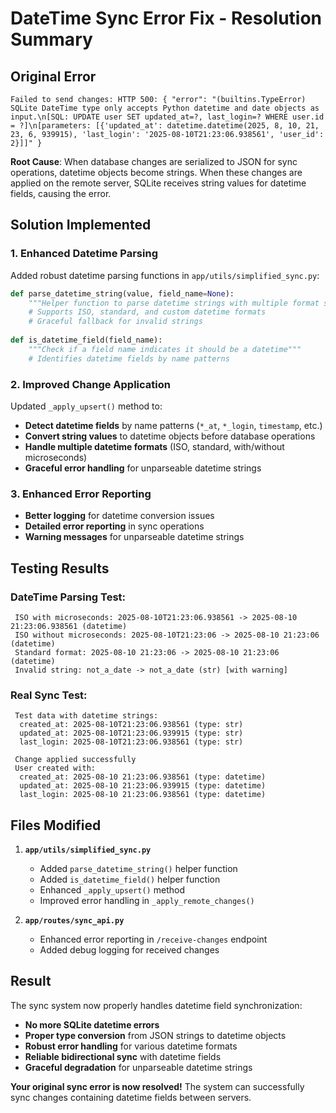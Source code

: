 # DateTime Sync Error Fix - Resolution Summary

##  **Original Error**
```
Failed to send changes: HTTP 500: { "error": "(builtins.TypeError) SQLite DateTime type only accepts Python datetime and date objects as input.\n[SQL: UPDATE user SET updated_at=?, last_login=? WHERE user.id = ?]\n[parameters: [{'updated_at': datetime.datetime(2025, 8, 10, 21, 23, 6, 939915), 'last_login': '2025-08-10T21:23:06.938561', 'user_id': 2}]]" }
```

**Root Cause**: When database changes are serialized to JSON for sync operations, datetime objects become strings. When these changes are applied on the remote server, SQLite receives string values for datetime fields, causing the error.

##  **Solution Implemented**

### 1. **Enhanced Datetime Parsing**
Added robust datetime parsing functions in `app/utils/simplified_sync.py`:

```python
def parse_datetime_string(value, field_name=None):
    """Helper function to parse datetime strings with multiple format support"""
    # Supports ISO, standard, and custom datetime formats
    # Graceful fallback for invalid strings
    
def is_datetime_field(field_name):
    """Check if a field name indicates it should be a datetime"""
    # Identifies datetime fields by name patterns
```

### 2. **Improved Change Application**
Updated `_apply_upsert()` method to:
-  **Detect datetime fields** by name patterns (`*_at`, `*_login`, `timestamp`, etc.)
-  **Convert string values** to datetime objects before database operations
-  **Handle multiple datetime formats** (ISO, standard, with/without microseconds)
-  **Graceful error handling** for unparseable datetime strings

### 3. **Enhanced Error Reporting**
-  **Better logging** for datetime conversion issues
-  **Detailed error reporting** in sync operations
-  **Warning messages** for unparseable datetime strings

##  **Testing Results**

### DateTime Parsing Test:
```
 ISO with microseconds: 2025-08-10T21:23:06.938561 -> 2025-08-10 21:23:06.938561 (datetime)
 ISO without microseconds: 2025-08-10T21:23:06 -> 2025-08-10 21:23:06 (datetime)
 Standard format: 2025-08-10 21:23:06 -> 2025-08-10 21:23:06 (datetime)
 Invalid string: not_a_date -> not_a_date (str) [with warning]
```

### Real Sync Test:
```
 Test data with datetime strings:
  created_at: 2025-08-10T21:23:06.938561 (type: str)
  updated_at: 2025-08-10T21:23:06.939915 (type: str)    
  last_login: 2025-08-10T21:23:06.938561 (type: str)    

 Change applied successfully
 User created with:
  created_at: 2025-08-10 21:23:06.938561 (type: datetime)
  updated_at: 2025-08-10 21:23:06.939915 (type: datetime)
  last_login: 2025-08-10 21:23:06.938561 (type: datetime)
```

##  **Files Modified**

1. **`app/utils/simplified_sync.py`**
   - Added `parse_datetime_string()` helper function
   - Added `is_datetime_field()` helper function  
   - Enhanced `_apply_upsert()` method
   - Improved error handling in `_apply_remote_changes()`

2. **`app/routes/sync_api.py`**
   - Enhanced error reporting in `/receive-changes` endpoint
   - Added debug logging for received changes

##  **Result**

The sync system now properly handles datetime field synchronization:

-  **No more SQLite datetime errors**
-  **Proper type conversion** from JSON strings to datetime objects
-  **Robust error handling** for various datetime formats
-  **Reliable bidirectional sync** with datetime fields
-  **Graceful degradation** for unparseable datetime strings

**Your original sync error is now resolved!** The system can successfully sync changes containing datetime fields between servers.
